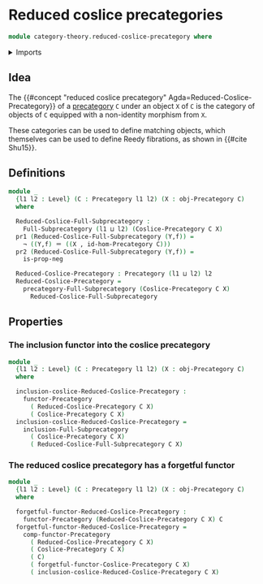 # Reduced coslice precategories

```agda
module category-theory.reduced-coslice-precategory where
```

<details><summary>Imports</summary>

```agda
open import category-theory.coslice-precategories
open import category-theory.full-subprecategories
open import category-theory.functors-precategories
open import category-theory.opposite-precategories
open import category-theory.precategories

open import foundation.dependent-pair-types
open import foundation.identity-types
open import foundation.negation
open import foundation.universe-levels
```

</details>

## Idea

The {{#concept "reduced coslice precategory" Agda=Reduced-Coslice-Precategory}}
of a [precategory](category-theory.precategories.md) `C` under an object `X` of
`C` is the category of objects of `C` equipped with a non-identity morphism from
`X`.

These categories can be used to define matching objects, which themselves can be
used to define Reedy fibrations, as shown in {{#cite Shu15}}.

## Definitions

```agda
module _
  {l1 l2 : Level} (C : Precategory l1 l2) (X : obj-Precategory C)
  where

  Reduced-Coslice-Full-Subprecategory :
    Full-Subprecategory (l1 ⊔ l2) (Coslice-Precategory C X)
  pr1 (Reduced-Coslice-Full-Subprecategory (Y,f)) =
    ¬ ((Y,f) ＝ ((X , id-hom-Precategory C)))
  pr2 (Reduced-Coslice-Full-Subprecategory (Y,f)) =
    is-prop-neg

  Reduced-Coslice-Precategory : Precategory (l1 ⊔ l2) l2
  Reduced-Coslice-Precategory =
    precategory-Full-Subprecategory (Coslice-Precategory C X)
      Reduced-Coslice-Full-Subprecategory
```

## Properties

### The inclusion functor into the coslice precategory

```agda
module _
  {l1 l2 : Level} (C : Precategory l1 l2) (X : obj-Precategory C)
  where

  inclusion-coslice-Reduced-Coslice-Precategory :
    functor-Precategory
      ( Reduced-Coslice-Precategory C X)
      ( Coslice-Precategory C X)
  inclusion-coslice-Reduced-Coslice-Precategory =
    inclusion-Full-Subprecategory
      ( Coslice-Precategory C X)
      ( Reduced-Coslice-Full-Subprecategory C X)
```

### The reduced coslice precategory has a forgetful functor

```agda
module _
  {l1 l2 : Level} (C : Precategory l1 l2) (X : obj-Precategory C)
  where

  forgetful-functor-Reduced-Coslice-Precategory :
    functor-Precategory (Reduced-Coslice-Precategory C X) C
  forgetful-functor-Reduced-Coslice-Precategory =
    comp-functor-Precategory
      ( Reduced-Coslice-Precategory C X)
      ( Coslice-Precategory C X)
      ( C)
      ( forgetful-functor-Coslice-Precategory C X)
      ( inclusion-coslice-Reduced-Coslice-Precategory C X)
```
